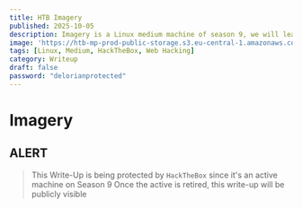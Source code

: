 ```yaml
---
title: HTB Imagery
published: 2025-10-05
description: Imagery is a Linux medium machine of season 9, we will learn Stored XSS | LFI | Backend Enumeration | Code Review | OS Command Injection | AES Decryption | Script developement | Abusing charcol
image: 'https://htb-mp-prod-public-storage.s3.eu-central-1.amazonaws.com/avatars/662ccbe3935d62aee031d620014adac4.png'
tags: [Linux, Medium, HackTheBox, Web Hacking]
category: Writeup
draft: false
password: "delorianprotected"
---
```


# Imagery


## ALERT

> This Write-Up is being protected by `HackTheBox` since it's an active machine on Season 9
> Once the active is retired, this write-up will be publicly visible
